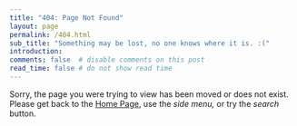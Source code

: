 ```yaml
---
title: "404: Page Not Found"
layout: page
permalink: /404.html
sub_title: "Something may be lost, no one knows where it is. :("
introduction:
comments: false  # disable comments on this post
read_time: false # do not show read time
---
```


Sorry, the page you were trying to view has been moved or does not exist.\
Please get back to the [Home Page](/index.html), use the _side menu,_ or try the _search_ button.
